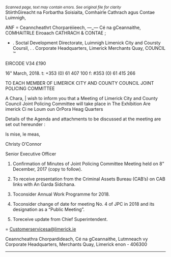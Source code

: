 *<small>Scanned page, text may contain errors. See original file for clarity</small>*  
StiirthGireacht na Forbartha Soisiaita,
Comhairle Cathrach agus Contae Luimnigh,

ANF = Ceanncheathrt Chorparéiieech,
 —_— Cé na gCeannaithe,
COMHAITRLE Eiroaach
CATHRACH & CONTAE ;
* . Soctal Development Directorate,
Luimnigh Limenick City and Coursty Coursil,
. . Corporate Headquarters,
Limerick Merchants Quay,
COUNCIL ™

EIRCODE V34 £190

16" March, 2018. t: +353 (0) 61 407 100
f: #353 (0) 61 415 266

TO EACH MEMBER OF LIMERICK CITY AND COUNTY COUNCIL JOINT POLICING COMMITTEE

A Chara,
| wish to inform you that a Meeting of Limerick City and County Council Joint Policing Committee will
take place in The Exhibition Are imerick Ci ne Loum oun OrPora Heag Quarters

Details of the Agenda and attachments to be discussed at the meeting are set out hereunder :

Is mise, le meas,

Christy O’Connor

Senior Executive Officer

1. Confirmation of Minutes of Joint Policing Committee Meeting held on 8” December, 2017
(copy to follow).

2. To receive presentation from the Criminal Assets Bureau (CAB’s) on CAB links with An Garda
Sidchana.
3. Toconsider Annual Work Programme for 2018.

4. Toconsider change of date for meeting No. 4 of JPC in 2018 and its designation as a “Public
Meeting”.

5. Toreceive update from Chief Superintendent.

= Customerservicesa@limerick.ie

Ceanncheathra Chorpardideach, Cé na gCeannaithe, Lutmneach vy
Corporate Headquarters, Merchants Quay, Limerick enon - 406300

---

